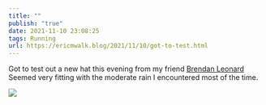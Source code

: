 ```yaml
---
title: ""
publish: "true"
date: 2021-11-10 23:08:25
tags: Running
url: https://ericmwalk.blog/2021/11/10/got-to-test.html
---
```


Got to test out a new hat this evening from my friend [Brendan Leonard](https://semi-rad.com/)  Seemed very fitting with the moderate rain I encountered most of the time.


![](https://ericmwalk.blog/uploads/2021/9115a37f5e.jpg)